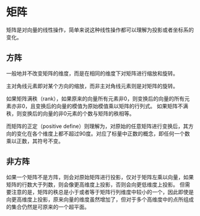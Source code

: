 # 矩阵

矩阵是对向量的线性操作，简单来说这种线性操作都可以理解为投影或者坐标系的变化。

## 方阵

一般地并不改变矩阵的维度，而是在相同的维度下对矩阵进行缩放和旋转。

主对角线元素即对某个方向的缩放，而非主对角线元素则是对矩阵的旋转。

如果矩阵满秩（rank），如果原来的向量所有元素非0，则变换后的向量的所有元素亦非0，且变换后的向量的模值为原始模值乘以矩阵的行列式。
如果矩阵不满秩，则变换后的向量的非0元素的个数与矩阵的秩相等。

而矩阵的正定（positive define）则理解为，对原始的任意矩阵进行变换后，其方向的变化在各个维度上都不超过90度。对应了标量中正数的概念，即任何一个数乘以正数，其符号不变。

## 非方阵

如果一个矩阵不是方阵，则会对原始矩阵进行投影，仅对于矩阵左乘以向量，如果矩阵的行数大于列数，则会像更高维度上投影，否则会向更低维度上投影。
但需要注意的是，矩阵的秩总是小于或者等于矩阵行列维度中较小的一个，因此即使是向更高维度上投影，原来向量的维度虽然增加了，但对于多个高维度中的点所组成的集合仍然是可原来的一个超平面。
